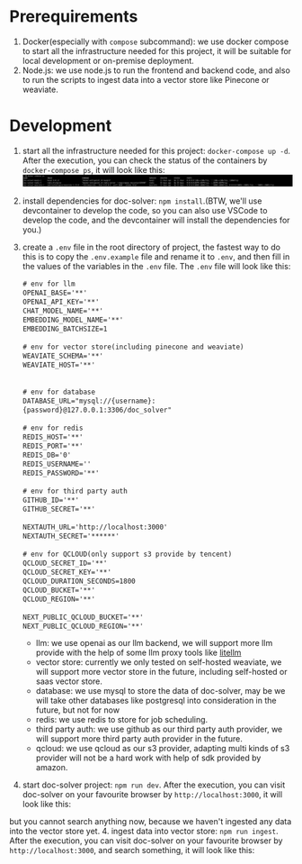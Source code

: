 # Prerequirements
1. Docker(especially with `compose` subcommand): we use docker compose to start all the infrastructure needed for this project, it will be suitable for local development or on-premise deployment. 
2. Node.js: we use node.js to run the frontend and backend code, and also to run the scripts to ingest data into a vector store like Pinecone or weaviate.

# Development
1. start all the infrastructure needed for this project: `docker-compose up -d`. After the execution, you can check the status of the containers by `docker-compose ps`, it will look like this:
![docker-compose-example.png](./images/docker-compose-example.png)

2. install dependencies for doc-solver: `npm install`.(BTW, we'll use devcontainer to develop the code, so you can also use VSCode to develop the code, and the devcontainer will install the dependencies for you.)

3. create a `.env` file in the root directory of project, the fastest way to do this is to copy the `.env.example` file and rename it to `.env`, and then fill in the values of the variables in the `.env` file. The `.env` file will look like this:
    ```
    # env for llm
    OPENAI_BASE='**'
    OPENAI_API_KEY='**'
    CHAT_MODEL_NAME='**'
    EMBEDDING_MODEL_NAME='**'
    EMBEDDING_BATCHSIZE=1

    # env for vector store(including pinecone and weaviate)
    WEAVIATE_SCHEMA='**'
    WEAVIATE_HOST='**'


    # env for database
    DATABASE_URL="mysql://{username}:{password}@127.0.0.1:3306/doc_solver"

    # env for redis
    REDIS_HOST='**'
    REDIS_PORT='**'
    REDIS_DB='0'
    REDIS_USERNAME=''
    REDIS_PASSWORD='**'

    # env for third party auth
    GITHUB_ID='**'
    GITHUB_SECRET='**'

    NEXTAUTH_URL='http://localhost:3000'
    NEXTAUTH_SECRET='******'

    # env for QCLOUD(only support s3 provide by tencent)
    QCLOUD_SECRET_ID='**'
    QCLOUD_SECRET_KEY='**'
    QCLOUD_DURATION_SECONDS=1800
    QCLOUD_BUCKET='**'
    QCLOUD_REGION='**'

    NEXT_PUBLIC_QCLOUD_BUCKET='**'
    NEXT_PUBLIC_QCLOUD_REGION='**'
    ```
    - llm: we use openai as our llm backend, we will support more llm provide with the help of some llm proxy tools like [litellm](https://github.com/BerriAI/litellm)
    - vector store: currently we only tested on self-hosted weaviate, we will support more vector store in the future, including self-hosted or saas vector store.
    - database: we use mysql to store the data of doc-solver, may be we will take other databases like postgresql into consideration in the future, but not for now
    - redis: we use redis to store for job scheduling.
    - third party auth: we use github as our third party auth provider, we will support more third party auth provider in the future. 
    - qcloud: we use qcloud as our s3 provider, adapting multi kinds of s3 provider will not be a hard work with help of sdk provided by amazon.

3. start doc-solver project: `npm run dev`. After the execution, you can visit doc-solver on your favourite browser by `http://localhost:3000`, it will look like this:

but you cannot search anything now, because we haven't ingested any data into the vector store yet.
4. ingest data into vector store: `npm run ingest`. After the execution, you can visit doc-solver on your favourite browser by `http://localhost:3000`, and search something, it will look like this: